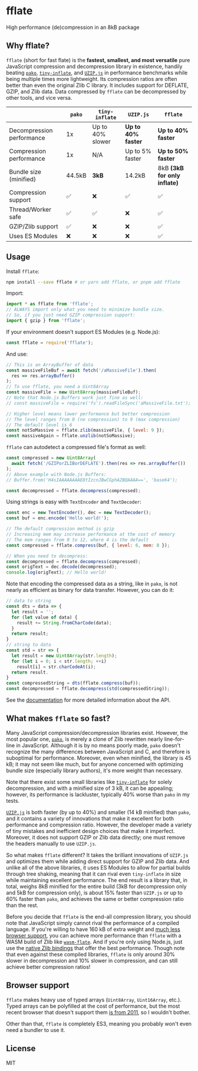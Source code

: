 # fflate
High performance (de)compression in an 8kB package

## Why fflate?
`fflate` (short for fast flate) is the **fastest, smallest, and most versatile** pure JavaScript compression and decompression library in existence, handily beating [`pako`](https://npmjs.com/package/pako), [`tiny-inflate`](https://npmjs.com/package/tiny-inflate), and [`UZIP.js`](https://github.com/photopea/UZIP.js) in performance benchmarks while being multiple times more lightweight. Its compression ratios are often better than even the original Zlib C library. It includes support for DEFLATE, GZIP, and Zlib data. Data compressed by `fflate` can be decompressed by other tools, and vice versa.

|                           | `pako` | `tiny-inflate`       | `UZIP.js`             | `fflate`                       |
|---------------------------|--------|----------------------|-----------------------|--------------------------------|
| Decompression performance | 1x     | Up to 40% slower     | **Up to 40% faster**  | **Up to 40% faster**           |
| Compression performance   | 1x     | N/A                  | Up to 5% faster       | **Up to 50% faster**           |
| Bundle size (minified)    | 44.5kB | **3kB**              | 14.2kB                | 8kB **(3kB for only inflate)** |
| Compression support       | ✅     | ❌                    | ✅                    | ✅                             |
| Thread/Worker safe        | ✅     | ✅                    | ❌                    | ✅                             |
| GZIP/Zlib support         | ✅     | ❌                    | ❌                    | ✅                             |
| Uses ES Modules           | ❌     | ❌                    | ❌                    | ✅                             |

## Usage

Install `fflate`:
```sh
npm install --save fflate # or yarn add fflate, or pnpm add fflate
```

Import:
```js
import * as fflate from 'fflate';
// ALWAYS import only what you need to minimize bundle size.
// So, if you just need GZIP compression support:
import { gzip } from 'fflate';
```
If your environment doesn't support ES Modules (e.g. Node.js):
```js
const fflate = require('fflate');
```

And use:
```js
// This is an ArrayBuffer of data
const massiveFileBuf = await fetch('/aMassiveFile').then(
  res => res.arrayBuffer()
);
// To use fflate, you need a Uint8Array
const massiveFile = new Uint8Array(massiveFileBuf);
// Note that Node.js Buffers work just fine as well:
// const massiveFile = require('fs').readFileSync('aMassiveFile.txt');

// Higher level means lower performance but better compression
// The level ranges from 0 (no compression) to 9 (max compression)
// The default level is 6
const notSoMassive = fflate.zlib(massiveFile, { level: 9 });
const massiveAgain = fflate.unzlib(notSoMassive);
```
`fflate` can autodetect a compressed file's format as well:
```js
const compressed = new Uint8Array(
  await fetch('/GZIPorZLIBorDEFLATE').then(res => res.arrayBuffer())
);
// Above example with Node.js Buffers:
// Buffer.from('H4sIAAAAAAAAE8tIzcnJBwCGphA2BQAAAA==', 'base64');

const decompressed = fflate.decompress(compressed);
```

Using strings is easy with `TextEncoder` and `TextDecoder`:
```js
const enc = new TextEncoder(), dec = new TextDecoder();
const buf = enc.encode('Hello world!');

// The default compression method is gzip
// Increasing mem may increase performance at the cost of memory
// The mem ranges from 0 to 12, where 4 is the default
const compressed = fflate.compress(buf, { level: 6, mem: 8 });

// When you need to decompress:
const decompressed = fflate.decompress(compressed);
const origText = dec.decode(decompressed);
console.log(origText); // Hello world!
```
Note that encoding the compressed data as a string, like in `pako`, is not nearly as efficient as binary for data transfer. However, you can do it:
```js
// data to string
const dts = data => {
  let result = '';
  for (let value of data) {
    result += String.fromCharCode(data);
  }
  return result;
}
// string to data
const std = str => {
  let result = new Uint8Array(str.length);
  for (let i = 0; i < str.length; ++i)
    result[i] = str.charCodeAt(i);
  return result.
}
const compressedString = dts(fflate.compress(buf));
const decompressed = fflate.decompress(std(compressedString));
```

See the [documentation](https://github.com/101arrowz/fflate/blob/master/docs/README.md) for more detailed information about the API.

## What makes `fflate` so fast?
Many JavaScript compression/decompression libraries exist. However, the most popular one, [`pako`](https://npmjs.com/package/pako), is merely a clone of Zlib rewritten nearly line-for-line in JavaScript. Although it is by no means poorly made, `pako` doesn't recognize the many differences between JavaScript and C, and therefore is suboptimal for performance. Moreover, even when minified, the library is 45 kB; it may not seem like much, but for anyone concerned with optimizing bundle size (especially library authors), it's more weight than necessary.

Note that there exist some small libraries like [`tiny-inflate`](https://npmjs.com/package/tiny-inflate) for solely decompression, and with a minified size of 3 kB, it can be appealing; however, its performance is lackluster, typically 40% worse than `pako` in my tests.

[`UZIP.js`](https://github.com/photopea/UZIP.js) is both faster (by up to 40%) and smaller (14 kB minified) than `pako`, and it contains a variety of innovations that make it excellent for both performance and compression ratio. However, the developer made a variety of tiny mistakes and inefficient design choices that make it imperfect. Moreover, it does not support GZIP or Zlib data directly; one must remove the headers manually to use `UZIP.js`.

So what makes `fflate` different? It takes the brilliant innovations of `UZIP.js` and optimizes them while adding direct support for GZIP and Zlib data. And unlike all of the above libraries, it uses ES Modules to allow for partial builds through tree shaking, meaning that it can rival even `tiny-inflate` in size while maintaining excellent performance. The end result is a library that, in total, weighs 8kB minified for the entire build (3kB for decompression only and 5kB for compression only), is about 15% faster than `UZIP.js` or up to 60% faster than `pako`, and achieves the same or better compression ratio than the rest.

Before you decide that `fflate` is the end-all compression library, you should note that JavaScript simply cannot rival the performance of a compiled language. If you're willing to have 160 kB of extra weight and [much less browser support](https://caniuse.com/wasm), you can achieve  more performance than `fflate` with a WASM build of Zlib like [`wasm-flate`](https://www.npmjs.com/package/wasm-flate). And if you're only using Node.js, just use the [native Zlib bindings](https://nodejs.org/api/zlib.html) that offer the best performance. Though note that even against these compiled libraries, `fflate` is only around 30% slower in decompression and 10% slower in compression, and can still achieve better compression ratios!

## Browser support
`fflate` makes heavy use of typed arrays (`Uint8Array`, `Uint16Array`, etc.). Typed arrays can be polyfilled at the cost of performance, but the most recent browser that doesn't support them [is from 2011](https://caniuse.com/typedarrays), so I wouldn't bother.

Other than that, `fflate` is completely ES3, meaning you probably won't even need a bundler to use it.

## License
MIT